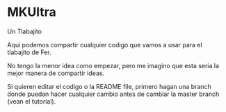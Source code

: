 # MKUltra
Un Tlabajito

Aqui podemos compartir cualquier codigo que vamos a usar para el tlabajito de Fer.

No tengo la menor idea como empezar, pero me imagino que esta seria la mejor manera de compartir ideas.

Si quieren editar el codigo o la README file, primero hagan una branch donde puedan hacer cualquier cambio antes de cambiar la master branch (vean el tutorial).

